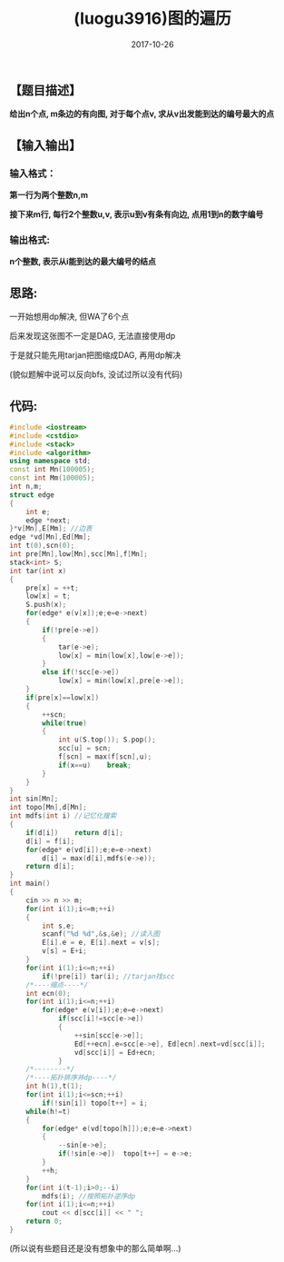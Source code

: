 ﻿---
title: (luogu3916)图的遍历
date: 2017-10-26
catesgories:
- 图论
- scc
- dp
tags:
- 图论
- dp
- tarjan
---

## 【题目描述】

**给出n个点, m条边的有向图, 对于每个点v, 求从v出发能到达的编号最大的点**
<!-- more -->

## 【输入输出】

### 输入格式：

**第一行为两个整数n,m**

**接下来m行, 每行2个整数u,v, 表示u到v有条有向边, 点用1到n的数字编号**

### 输出格式:

**n个整数, 表示从i能到达的最大编号的结点**

## 思路:

一开始想用dp解决, 但WA了6个点

后来发现这张图不一定是DAG, 无法直接使用dp

于是就只能先用tarjan把图缩成DAG, 再用dp解决

(貌似题解中说可以反向bfs, 没试过所以没有代码)

## 代码:
```cpp
#include <iostream>
#include <cstdio>
#include <stack>
#include <algorithm>
using namespace std;
const int Mn(100005);
const int Mm(100005);
int n,m;
struct edge
{
	int e;
	edge *next;
}*v[Mn],E[Mm]; //边表
edge *vd[Mn],Ed[Mm];
int t(0),scn(0);
int pre[Mn],low[Mn],scc[Mn],f[Mn];
stack<int> S;
int tar(int x)
{
	pre[x] = ++t;
	low[x] = t;
	S.push(x);
	for(edge* e(v[x]);e;e=e->next)
	{
		if(!pre[e->e])
		{
			tar(e->e);
			low[x] = min(low[x],low[e->e]);
		}
		else if(!scc[e->e])
			low[x] = min(low[x],pre[e->e]);
	}
	if(pre[x]==low[x])
	{
		++scn;
		while(true)
		{
			int u(S.top()); S.pop();
			scc[u] = scn;
			f[scn] = max(f[scn],u);
			if(x==u)	break;
		}
	}
}
int sin[Mn];
int topo[Mn],d[Mn];
int mdfs(int i) //记忆化搜索
{
    if(d[i])    return d[i];
	d[i] = f[i];
	for(edge* e(vd[i]);e;e=e->next)
		d[i] = max(d[i],mdfs(e->e));
	return d[i];
}
int main()
{
	cin >> n >> m;
	for(int i(1);i<=m;++i)
	{
		int s,e;
		scanf("%d %d",&s,&e); //读入图
		E[i].e = e, E[i].next = v[s];
		v[s] = E+i;
	}
	for(int i(1);i<=n;++i)
		if(!pre[i])	tar(i); //tarjan找scc
	/*----缩点----*/
	int ecn(0);
	for(int i(1);i<=n;++i)
		for(edge* e(v[i]);e;e=e->next)
			if(scc[i]!=scc[e->e])
			{
				++sin[scc[e->e]];
				Ed[++ecn].e=scc[e->e], Ed[ecn].next=vd[scc[i]];
				vd[scc[i]] = Ed+ecn;
			}
	/*--------*/
	/*----拓扑排序并dp----*/
	int h(1),t(1);
	for(int i(1);i<=scn;++i)
		if(!sin[i])	topo[t++] = i;
	while(h!=t)
	{
		for(edge* e(vd[topo[h]]);e;e=e->next)
		{
			--sin[e->e];
			if(!sin[e->e])	topo[t++] = e->e;
		}
		++h;
	}
	for(int i(t-1);i>0;--i)
		mdfs(i); //按照拓扑逆序dp
	for(int i(1);i<=n;++i)
		cout << d[scc[i]] << " ";
	return 0;
}
```
(所以说有些题目还是没有想象中的那么简单啊...)
